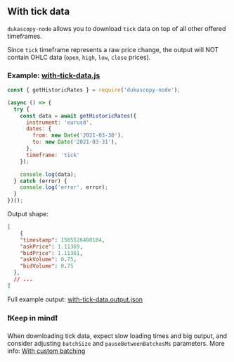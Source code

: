 ## With tick data

`dukascopy-node` allows you to download `tick` data on top of all other offered timeframes.

Since `tick` timeframe represents a raw price change, the output will NOT contain OHLC data (`open`, `high`, `low`, `close` prices).

### Example: [with-tick-data.js](https://github.com/Leo4815162342/dukascopy-tools/blob/docs/node_examples/packages/dukascopy-node/examples/with-tick-data/with-tick-data.js)

```javascript
const { getHistoricRates } = require('dukascopy-node');

(async () => {
  try {
    const data = await getHistoricRates({
      instrument: 'eurusd',
      dates: {
        from: new Date('2021-03-30'),
        to: new Date('2021-03-31'),
      },
      timeframe: 'tick'
    });

    console.log(data);
  } catch (error) {
    console.log('error', error);
  }
})();
```

Output shape:

```json
[
    {
    "timestamp": 1585526400104,
    "askPrice": 1.11369,
    "bidPrice": 1.11361,
    "askVolume": 0.75,
    "bidVolume": 0.75
  },
  // ...
]
```


Full example output: [with-tick-data.output.json](https://github.com/Leo4815162342/dukascopy-tools/blob/docs/node_examples/packages/dukascopy-node/examples/with-tick-data/with-tick-data.output.json)

 ### ❗Keep in mind❗

When downloading tick data, expect slow loading times and big output, and consider adjusting `batchSize` and `pauseBetweenBatchesMs` parameters. More info: [With custom batching](https://github.com/Leo4815162342/dukascopy-tools/blob/docs/node_examples/packages/dukascopy-node/examples/with-custom-batching)